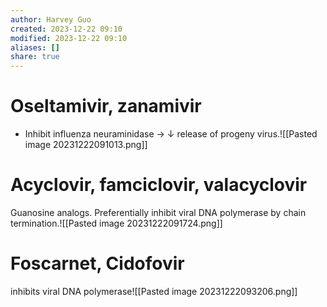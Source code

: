 ```yaml
---
author: Harvey Guo
created: 2023-12-22 09:10
modified: 2023-12-22 09:10
aliases: []
share: true
---
```


# Oseltamivir, zanamivir
- Inhibit influenza neuraminidase → ↓ release of progeny virus.![[Pasted image 20231222091013.png]]
# Acyclovir, famciclovir, valacyclovir
Guanosine analogs. Preferentially inhibit viral DNA polymerase by chain termination.![[Pasted image 20231222091724.png]]
# Foscarnet, Cidofovir
inhibits viral DNA polymerase![[Pasted image 20231222093206.png]]